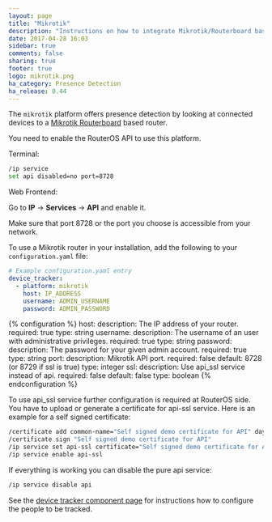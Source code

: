```yaml
---
layout: page
title: "Mikrotik"
description: "Instructions on how to integrate Mikrotik/Routerboard based routers into Home Assistant."
date: 2017-04-28 16:03
sidebar: true
comments: false
sharing: true
footer: true
logo: mikrotik.png
ha_category: Presence Detection
ha_release: 0.44
---
```



The `mikrotik` platform offers presence detection by looking at connected devices to a [Mikrotik Routerboard](http://routerboard.com) based router.

You need to enable the RouterOS API to use this platform.

Terminal:

```bash
/ip service
set api disabled=no port=8728
```

Web Frontend:

Go to **IP** -> **Services** -> **API** and enable it.

Make sure that port 8728 or the port you choose is accessible from your network.

To use a Mikrotik router in your installation, add the following to your `configuration.yaml` file:

```yaml
# Example configuration.yaml entry
device_tracker:
  - platform: mikrotik
    host: IP_ADDRESS
    username: ADMIN_USERNAME
    password: ADMIN_PASSWORD
```

{% configuration %}
host:
  description: The IP address of your router.
  required: true
  type: string
username:
  description: The username of an user with administrative privileges.
  required: true
  type: string
password:
  description: The password for your given admin account.
  required: true
  type: string
port:
  description: Mikrotik API port.
  required: false
  default: 8728 (or 8729 if ssl is true)
  type: integer
ssl:
  description: Use api_ssl service instead of api.
  required: false
  default: false
  type: boolean
{% endconfiguration %}

To use api_ssl service further configuration is required at RouterOS side. You have to upload or generate a certificate for api\-ssl service. Here is an example for a self signed certificate:

```bash
/certificate add common-name="Self signed demo certificate for API" days-valid=3650 name="Self signed demo certificate for API" key-usage=digital-signature,key-encipherment,tls-server,key-cert-sign,crl-sign
/certificate sign "Self signed demo certificate for API"
/ip service set api-ssl certificate="Self signed demo certificate for API"
/ip service enable api-ssl
```
If everything is working you can disable the pure api service:

```bash
/ip service disable api
```
See the [device tracker component page](/components/device_tracker/) for instructions how to configure the people to be tracked.
